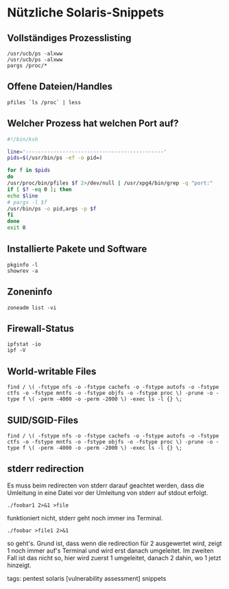 # Nützliche Solaris-Snippets

## Vollständiges Prozesslisting
```
/usr/ucb/ps -alxww
/usr/ucb/ps -alxww
pargs /proc/*
```
## Offene Dateien/Handles
```
pfiles `ls /proc` | less
```
## Welcher Prozess hat welchen Port auf?
```sh
#!/bin/ksh

line='---------------------------------------------'
pids=$(/usr/bin/ps -ef -o pid=)

for f in $pids
do
/usr/proc/bin/pfiles $f 2>/dev/null | /usr/xpg4/bin/grep -q "port:"
if [ $? -eq 0 ]; then
echo $line
# pargs -l $f
/usr/bin/ps -o pid,args -p $f
fi
done
exit 0
```
## Installierte Pakete und Software
```
pkginfo -l
showrev -a
```
## Zoneninfo
```
zoneadm list -vi
```
## Firewall-Status
```
ipfstat -io
ipf -V
```
## World-writable Files
```
find / \( -fstype nfs -o -fstype cachefs -o -fstype autofs -o -fstype ctfs -o -fstype mntfs -o -fstype objfs -o -fstype proc \) -prune -o -type f \( -perm -4000 -o -perm -2000 \) -exec ls -l {} \;
```
## SUID/SGID-Files
```
find / \( -fstype nfs -o -fstype cachefs -o -fstype autofs -o -fstype ctfs -o -fstype mntfs -o -fstype objfs -o -fstype proc \) -prune -o -type f \( -perm -4000 -o -perm -2000 \) -exec ls -l {} \;
```
## stderr redirection
Es muss beim redirecten von stderr darauf geachtet werden, dass die Umleitung in eine Datei vor der Umleitung von stderr auf stdout erfolgt.
```
./foobar1 2>&1 >file
```
funktioniert nicht, stderr geht noch immer ins Terminal.
```
./foobar >file1 2>&1
```
so geht's. Grund ist, dass wenn die redirection für 2 ausgewertet wird, zeigt 1 noch immer auf's Terminal und wird erst danach umgeleitet. Im zweiten Fall ist das nicht so, hier wird zuerst 1 umgeleitet, danach 2 dahin, wo 1 jetzt hinzeigt.

tags: pentest solaris [vulnerability assessment] snippets